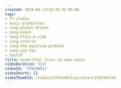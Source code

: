 ```yaml
---
created: 2019-09-11T19:30:35-05:00
tags:
- fl-studio
- music-production
- song-animal-dreams
- song-bokeh
- song-ffxiv-b-side
- song-interim
- song-the-mycelium-problem
- song-you-too
- twitch
title: exodrifter tries to make music
videoDuration: 5122
videoId: '578244011'
videoShorts: []
videoThumbId: /videos/578244011/pictures/1583345144
---
```

